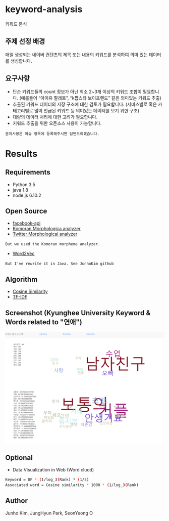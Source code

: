 # keyword-analysis
키워드 분석

## 주제 선정 배경
매일 생성되는 네이버 컨텐츠의 제목 또는 내용의 키워드를 분석하여 의미 있는 데이터를 생성합니다.

## 요구사항
- 단순 키워드들의 count 정보가 아닌 최소 2~3개 이상의 키워드 조합이 필요합니다.
(예를들어 “아이유 팔레트”, “k팝스타 보이프렌드” 같은 의미있는 키워드 추출)
- 추출된 키워드 데이터의 저장 구조에 대한 검토가 필요합니다.
(서비스별로 혹은 카테고리별로 많이 언급된 키워드 등 의미있는 데이터를 보기 위한 구조)
- 대량의 데이터 처리에 대한 고려가 필요합니다.
- 키워드 추출을 위한 오픈소스 사용이 가능합니다.

`문의사항은 이슈 항목에 등록해주시면 답변드리겠습니다.`

# Results

## Requirements
* Python 3.5
* java 1.8
* node.js 6.10.2

## Open Source
* [facebook-api](https://developers.facebook.com/)
* [Komoran Morphologica analyzer](http://shineware.tistory.com/entry/KOMORAN-ver-24)
* [Twitter Morphological analyzer](https://github.com/twitter/twitter-korean-text)

`But we used the Komoran morpheme analyzer.`
* [Word2Vec](https://github.com/taki0112/Word2VecJava) 

`But I've rewrite it in Java. See JunhoKim github`

## Algorithm
* [Cosine Similarity](https://ko.wikipedia.org/wiki/%EC%BD%94%EC%82%AC%EC%9D%B8_%EC%9C%A0%EC%82%AC%EB%8F%84)
* [TF-IDF](https://ko.wikipedia.org/wiki/TF-IDF)

## Screenshot (Kyunghee University Keyword & Words related to "연애")
![Screenshot](./screenshot.PNG)

## Optional
* Data Visualization in Web (Word cluod)
```bash
Keyword = DF * (1/log_3(Rank) * (1/5)
Associated word = Cosine similarity * 1000 * (1/log_3(Rank) 
```

## Author
Junho Kim, JungHyun Park, SeonYeong O
